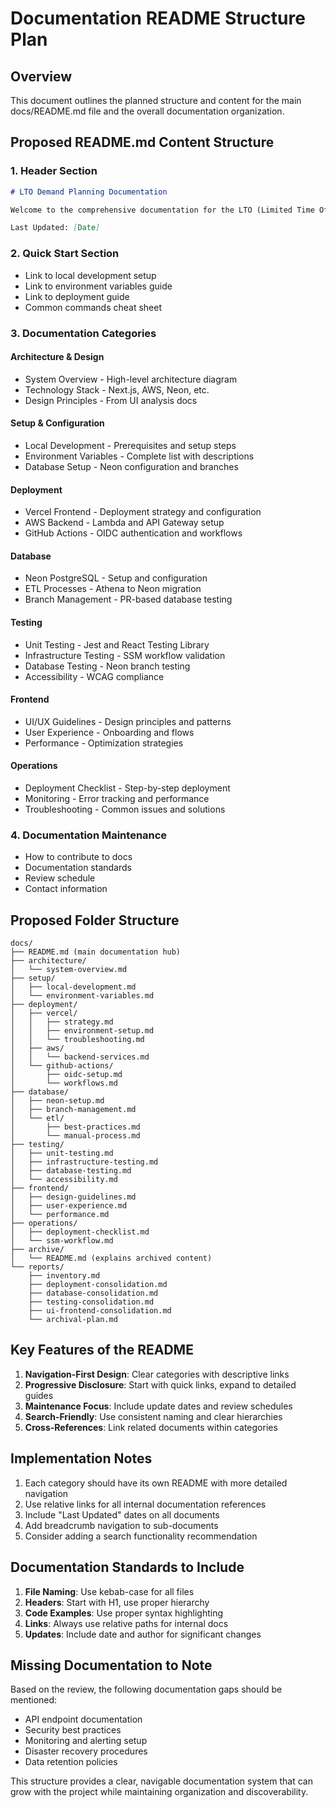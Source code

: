 # Documentation README Structure Plan

## Overview
This document outlines the planned structure and content for the main docs/README.md file and the overall documentation organization.

## Proposed README.md Content Structure

### 1. Header Section
```markdown
# LTO Demand Planning Documentation

Welcome to the comprehensive documentation for the LTO (Limited Time Offer) Demand Planning application by RedClay.

Last Updated: [Date]
```

### 2. Quick Start Section
- Link to local development setup
- Link to environment variables guide
- Link to deployment guide
- Common commands cheat sheet

### 3. Documentation Categories

#### Architecture & Design
- System Overview - High-level architecture diagram
- Technology Stack - Next.js, AWS, Neon, etc.
- Design Principles - From UI analysis docs

#### Setup & Configuration
- Local Development - Prerequisites and setup steps
- Environment Variables - Complete list with descriptions
- Database Setup - Neon configuration and branches

#### Deployment
- Vercel Frontend - Deployment strategy and configuration
- AWS Backend - Lambda and API Gateway setup
- GitHub Actions - OIDC authentication and workflows

#### Database
- Neon PostgreSQL - Setup and configuration
- ETL Processes - Athena to Neon migration
- Branch Management - PR-based database testing

#### Testing
- Unit Testing - Jest and React Testing Library
- Infrastructure Testing - SSM workflow validation
- Database Testing - Neon branch testing
- Accessibility - WCAG compliance

#### Frontend
- UI/UX Guidelines - Design principles and patterns
- User Experience - Onboarding and flows
- Performance - Optimization strategies

#### Operations
- Deployment Checklist - Step-by-step deployment
- Monitoring - Error tracking and performance
- Troubleshooting - Common issues and solutions

### 4. Documentation Maintenance
- How to contribute to docs
- Documentation standards
- Review schedule
- Contact information

## Proposed Folder Structure

```
docs/
├── README.md (main documentation hub)
├── architecture/
│   └── system-overview.md
├── setup/
│   ├── local-development.md
│   └── environment-variables.md
├── deployment/
│   ├── vercel/
│   │   ├── strategy.md
│   │   ├── environment-setup.md
│   │   └── troubleshooting.md
│   ├── aws/
│   │   └── backend-services.md
│   └── github-actions/
│       ├── oidc-setup.md
│       └── workflows.md
├── database/
│   ├── neon-setup.md
│   ├── branch-management.md
│   └── etl/
│       ├── best-practices.md
│       └── manual-process.md
├── testing/
│   ├── unit-testing.md
│   ├── infrastructure-testing.md
│   ├── database-testing.md
│   └── accessibility.md
├── frontend/
│   ├── design-guidelines.md
│   ├── user-experience.md
│   └── performance.md
├── operations/
│   ├── deployment-checklist.md
│   └── ssm-workflow.md
├── archive/
│   └── README.md (explains archived content)
└── reports/
    ├── inventory.md
    ├── deployment-consolidation.md
    ├── database-consolidation.md
    ├── testing-consolidation.md
    ├── ui-frontend-consolidation.md
    └── archival-plan.md
```

## Key Features of the README

1. **Navigation-First Design**: Clear categories with descriptive links
2. **Progressive Disclosure**: Start with quick links, expand to detailed guides
3. **Maintenance Focus**: Include update dates and review schedules
4. **Search-Friendly**: Use consistent naming and clear hierarchies
5. **Cross-References**: Link related documents within categories

## Implementation Notes

1. Each category should have its own README with more detailed navigation
2. Use relative links for all internal documentation references
3. Include "Last Updated" dates on all documents
4. Add breadcrumb navigation to sub-documents
5. Consider adding a search functionality recommendation

## Documentation Standards to Include

1. **File Naming**: Use kebab-case for all files
2. **Headers**: Start with H1, use proper hierarchy
3. **Code Examples**: Use proper syntax highlighting
4. **Links**: Always use relative paths for internal docs
5. **Updates**: Include date and author for significant changes

## Missing Documentation to Note

Based on the review, the following documentation gaps should be mentioned:
- API endpoint documentation
- Security best practices
- Monitoring and alerting setup
- Disaster recovery procedures
- Data retention policies

This structure provides a clear, navigable documentation system that can grow with the project while maintaining organization and discoverability.
